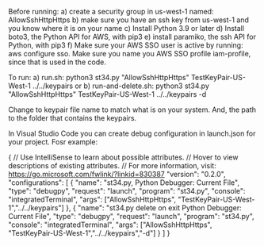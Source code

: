 Before running: 
a) create a security group in us-west-1 named: AllowSshHttpHttps
b) make sure you have an ssh key from us-west-1 and you know where it is on your name
c) Install Python 3.9 or later
d) Install boto3, the Python API for AWS, with pip3
e) install paramiko, the ssh API for Python, with pip3
f) Make sure your AWS SSO user is active by running: aws configure sso. 
Make sure you name you AWS SSO profile iam-profile, since that is used in the code.

To run: 
a) run.sh:              python3 st34.py "AllowSshHttpHttps" TestKeyPair-US-West-1 ../../keypairs
or
b) run-and-delete.sh:   python3 st34.py "AllowSshHttpHttps" TestKeyPair-US-West-1 ../../keypairs -d

Change to keypair file name to match what is on your system. And, the path to the folder that contains the keypairs.

In Visual Studio Code you can create debug configuration in launch.json for your project. Fosr example:

{
    // Use IntelliSense to learn about possible attributes.
    // Hover to view descriptions of existing attributes.
    // For more information, visit: https://go.microsoft.com/fwlink/?linkid=830387
    "version": "0.2.0",
    "configurations": [
        {
            "name": "st34.py, Python Debugger: Current File",
            "type": "debugpy",
            "request": "launch",
            "program": "st34.py",
            "console": "integratedTerminal",
            "args": ["AllowSshHttpHttps", "TestKeyPair-US-West-1","../../keypairs"]
        },
        {
            "name": "st34.py delete on exit Python Debugger: Current File",
            "type": "debugpy",
            "request": "launch",
            "program": "st34.py",
            "console": "integratedTerminal",
            "args": ["AllowSshHttpHttps", "TestKeyPair-US-West-1","../../keypairs","-d"]
        }
    ]
}

